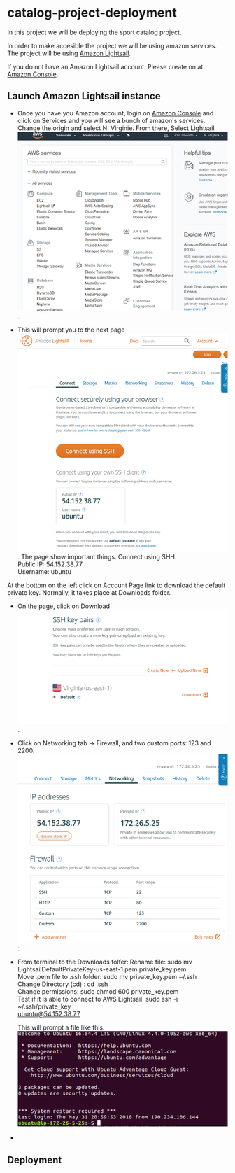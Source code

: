 # catalog-project-deployment

In this project we will be deploying the sport catalog project. 

In order to make accesible the project we will be using amazon services. The project will be using [Amazon Lightsail].

If you do not have an Amazon Lightsail account. Please create on at [Amazon Console].

## Launch Amazon Lightsail instance

* Once you have you Amazon account, login on [Amazon Console] and click on Services and you will see a bunch of amazon's services. Change the origin and select N. Virginie. From there, Select Lightsail![alt text][logo].

* This will prompt you to the next page![alt text][logo-connect-ssh].
The page show important things. 
	Connect using SHH. <br />
	Public IP: 54.152.38.77 <br />
	Username: ubuntu <br />

At the bottom on the left click on Account Page link to download the default private key. Normally, it takes place at Downloads folder.

* On the page, click on Download![alt text][ssh-key-pairs].

* Click on Networking tab -> Firewall, and two custom ports: 123 and 2200. ![alt text][custom-firewall]:

* From terminal to the Downloads folfer:
	Rename file: sudo mv LightsailDefaultPrivateKey-us-east-1.pem private_key.pem <br />
	Move .pem file to .ssh folder: sudo mv private_key.pem ~/.ssh <br />
	Change Directory (cd) : cd .ssh <br />
	Change permissions: sudo chmod 600 private_key.pem <br />
	Test if it is able to connect to AWS Lightsail: sudo ssh -i ~/.ssh/private_key <br />ubuntu@54.152.38.77

	This will prompt a file like this. ![alt text][ssh-connect-ubuntu]<br />

* 



	





## Deployment





[Amazon Lightsail]:https://aws.amazon.com/lightsail/
[Amazon Console]:https://aws.amazon.com/console/
[logo]:https://github.com/zziro/catalog-project-deployment/blob/master/screenshots/aws-services.png
[logo-connect-ssh]:https://github.com/zziro/catalog-project-deployment/blob/master/screenshots/connect-ssh.png
[ssh-key-pairs]:https://github.com/zziro/catalog-project-deployment/blob/master/screenshots/ssh-key-pairs.png
[custom-firewall]:https://github.com/zziro/catalog-project-deployment/blob/master/screenshots/custom-firewall.png
[ssh-connect-ubuntu]:https://github.com/zziro/catalog-project-deployment/blob/master/screenshots/test-connect-ubuntu.png
